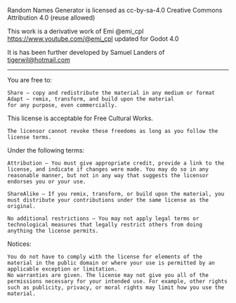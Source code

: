 Random Names Generator
is licensed as cc-by-sa-4.0
Creative Commons Attribution 4.0 (reuse allowed)

This work is a derivative work of Emi @emi_cpl https://www.youtube.com/@emi_cpl updated for Godot 4.0

It is has been further developed by Samuel Landers of tigerwil@hotmail.com

----------

You are free to:

	Share — copy and redistribute the material in any medium or format
	Adapt — remix, transform, and build upon the material
	for any purpose, even commercially.

This license is acceptable for Free Cultural Works.

	The licensor cannot revoke these freedoms as long as you follow the license terms.


Under the following terms:

	Attribution — You must give appropriate credit, provide a link to the license, and indicate if changes were made. You may do so in any reasonable manner, but not in any way that suggests the licensor endorses you or your use.

	ShareAlike — If you remix, transform, or build upon the material, you must distribute your contributions under the same license as the original.

	No additional restrictions — You may not apply legal terms or technological measures that legally restrict others from doing anything the license permits.


Notices:

	You do not have to comply with the license for elements of the material in the public domain or where your use is permitted by an applicable exception or limitation.
	No warranties are given. The license may not give you all of the permissions necessary for your intended use. For example, other rights such as publicity, privacy, or moral rights may limit how you use the material.

